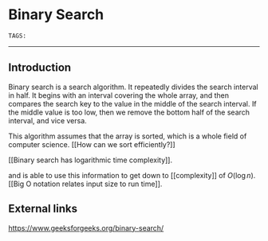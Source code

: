 # Binary Search
`TAGS:` 

---
## Introduction
Binary search is a search algorithm. It repeatedly divides the search interval in half. It begins with an interval covering the whole array, and then compares the search key to the value in the middle of the search interval. If the middle value is too low, then we remove the bottom half of the search interval, and vice versa.

This algorithm assumes that the array is sorted, which is a whole field of computer science. [[How can we sort efficiently?]]

[[Binary search has logarithmic time complexity]]. 

and is able to use this information to get down to [[complexity]] of $O(\log{n})$. [[Big O notation relates input size to run time]]. 

## External links
https://www.geeksforgeeks.org/binary-search/